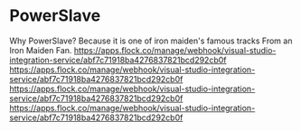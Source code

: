# PowerSlave
Why PowerSlave?
Because it is one of iron maiden's famous tracks
From an Iron Maiden Fan.
https://apps.flock.co/manage/webhook/visual-studio-integration-service/abf7c71918ba4276837821bcd292cb0f
https://apps.flock.co/manage/webhook/visual-studio-integration-service/abf7c71918ba4276837821bcd292cb0f
https://apps.flock.co/manage/webhook/visual-studio-integration-service/abf7c71918ba4276837821bcd292cb0f
https://apps.flock.co/manage/webhook/visual-studio-integration-service/abf7c71918ba4276837821bcd292cb0f

